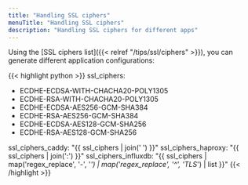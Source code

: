 ```yaml
---
title: "Handling SSL ciphers"
menuTitle: "Handling SSL ciphers"
description: "Handling SSL ciphers for different apps"
---
```


Using the [SSL ciphers list]({{< relref "/tips/ssl/ciphers" >}}), you can generate different application
configurations:

{{< highlight python >}}
ssl_ciphers:
- ECDHE-ECDSA-WITH-CHACHA20-POLY1305
- ECDHE-RSA-WITH-CHACHA20-POLY1305
- ECDHE-ECDSA-AES256-GCM-SHA384
- ECDHE-RSA-AES256-GCM-SHA384
- ECDHE-ECDSA-AES128-GCM-SHA256
- ECDHE-RSA-AES128-GCM-SHA256

ssl_ciphers_caddy: "{{ ssl_ciphers | join(' ') }}"
ssl_ciphers_haproxy: "{{ ssl_ciphers | join(':') }}"
ssl_ciphers_influxdb: "{{ ssl_ciphers | map('regex_replace', '-', '_') | map('regex_replace', '^', 'TLS_') | list }}"
{{< /highlight >}}
